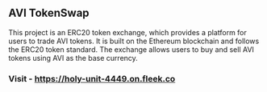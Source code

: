 ## AVI TokenSwap
This project is an ERC20 token exchange, which provides a platform for users to trade AVI tokens. It is built on the Ethereum blockchain and follows the ERC20 token standard. The exchange allows users to buy and sell AVI tokens using AVI as the base currency.
### Visit - https://holy-unit-4449.on.fleek.co
